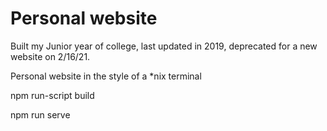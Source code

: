 # Personal website

Built my Junior year of college, last updated in 2019, deprecated for a new website on 2/16/21.

Personal website in the style of a \*nix terminal

npm run-script build

npm run serve
